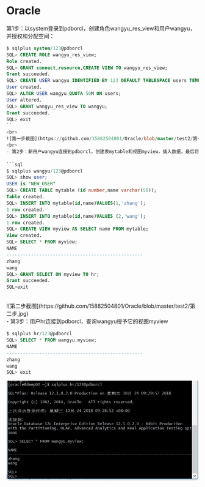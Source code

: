 # Oracle
 第1步：以system登录到pdborcl，创建角色wangyu_res_view和用户wangyu，并授权和分配空间：

```sql
$ sqlplus system/123@pdborcl
SQL> CREATE ROLE wangyu_res_view;
Role created.
SQL> GRANT connect,resource,CREATE VIEW TO wangyu_res_view;
Grant succeeded.
SQL> CREATE USER wangyu IDENTIFIED BY 123 DEFAULT TABLESPACE users TEMPORARY TABLESPACE temp;
User created.
SQL> ALTER USER wangyu QUOTA 50M ON users;
User altered.
SQL> GRANT wangyu_res_view TO wangyu;
Grant succeeded.
SQL> exit
``
<br>
![第一步截图](https://github.com/15882504801/Oracle/blob/master/test2/第一步.jpg)
<br>
- 第2步：新用户wangyu连接到pdborcl，创建表mytable和视图myview，插入数据，最后将myview的SELECT对象权限授予hr用户。

```sql
$ sqlplus wangyu/123@pdborcl
SQL> show user;
USER is "NEW_USER"
SQL> CREATE TABLE mytable (id number,name varchar(50));
Table created.
SQL> INSERT INTO mytable(id,name)VALUES(1,'zhang');
1 row created.
SQL> INSERT INTO mytable(id,name)VALUES (2,'wang');
1 row created.
SQL> CREATE VIEW myview AS SELECT name FROM mytable;
View created.
SQL> SELECT * FROM myview;
NAME
--------------------------------------------------
zhang
wang
SQL> GRANT SELECT ON myview TO hr;
Grant succeeded.
SQL>exit
```
<br>
![第二步截图](https://github.com/15882504801/Oracle/blob/master/test2/第二步.jpg)
<br>
- 第3步：用户hr连接到pdborcl，查询wangyu授予它的视图myview

```sql
$ sqlplus hr/123@pdborcl
SQL> SELECT * FROM wangyu.myview;
NAME
--------------------------------------------------
zhang
wang
SQL> exit
```
![第三步截图](https://github.com/15882504801/Oracle/blob/master/test2/第三步.jpg)
